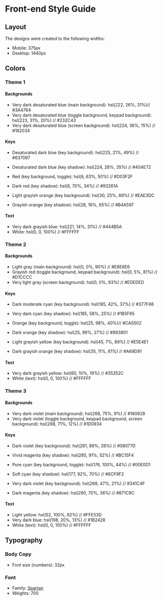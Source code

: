 # Front-end Style Guide

## Layout

The designs were created to the following widths:

- Mobile: 375px
- Desktop: 1440px

## Colors

### Theme 1

#### Backgrounds

- Very dark desaturated blue (main background): hsl(222, 26%, 31%)// #3A4764
- Very dark desaturated blue (toggle background, keypad background): hsl(223, 31%, 20%) // #232C43
- Very dark desaturated blue (screen background): hsl(224, 36%, 15%) // #182034

#### Keys

- Desaturated dark blue (key background): hsl(225, 21%, 49%) // #637097
- Desaturated dark blue (key shadow): hsl(224, 28%, 35%) // #404E72

- Red (key background, toggle): hsl(6, 63%, 50%) // #D03F2F
- Dark red (key shadow): hsl(6, 70%, 34%) // #93261A

- Light grayish orange (key background): hsl(30, 25%, 89%) // #EAE3DC
- Grayish orange (key shadow): hsl(28, 16%, 65%) // #B4A597

#### Text

- Very dark grayish blue: hsl(221, 14%, 31%) // #444B5A
- White: hsl(0, 0, 100%) // #FFFFFF

### Theme 2

#### Backgrounds

- Light gray (main background): hsl(0, 0%, 90%) // #E6E6E6
- Grayish red (toggle background, keypad background): hsl(0, 5%, 81%) // #D1CCCC
- Very light gray (screen background): hsl(0, 0%, 93%) // #EDEDED

#### Keys

- Dark moderate cyan (key background): hsl(185, 42%, 37%) // #377F86
- Very dark cyan (key shadow): hsl(185, 58%, 25%) // #1B5F65

- Orange (key background, toggle): hsl(25, 98%, 40%)// #CA5502
- Dark orange (key shadow): hsl(25, 99%, 27%) // #893901

- Light grayish yellow (key background): hsl(45, 7%, 89%) // #E5E4E1
- Dark grayish orange (key shadow): hsl(35, 11%, 61%) // #A69D91

#### Text

- Very dark grayish yellow: hsl(60, 10%, 19%) // #35352C
- White (text): hsl(0, 0, 100%) // #FFFFFF

### Theme 3

#### Backgrounds

- Very dark violet (main background): hsl(268, 75%, 9%) // #160628
- Very dark violet (toggle background, keypad background, screen background): hsl(268, 71%, 12%) // #1D0934

#### Keys

- Dark violet (key background): hsl(281, 89%, 26%) // #58077D
- Vivid magenta (key shadow): hsl(285, 91%, 52%) // #BC15F4

- Pure cyan (key background, toggle): hsl(176, 100%, 44%) // #00E0D1
- Soft cyan (key shadow): hsl(177, 92%, 70%) // #6CF9F2

- Very dark violet (key background): hsl(268, 47%, 21%) // #341C4F
- Dark magenta (key shadow): hsl(290, 70%, 36%) // #871C9C

#### Text

- Light yellow: hsl(52, 100%, 62%) // #FFE53D
- Very dark blue: hsl(198, 20%, 13%) // #1B2428
- White (text): hsl(0, 0, 100%) // #FFFFFF

## Typography

### Body Copy

- Font size (numbers): 32px

### Font

- Family: [Spartan](https://fonts.google.com/specimen/Spartan)
- Weights: 700
